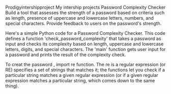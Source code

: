  Prodigyintershipproject
My intership projects
Password Complexity Checker
Build a tool that assesses the strength of a password based on criteria such as length, presence of uppercase and lowercase letters, numbers, and special characters. Provide feedback to users on the password's strength.

Here's a simple Python code for a Password Complexity Checker. This code defines a function 'check_password_complexity' that takes a password as input and checks its complexity based on length, uppercase and lowercase letters, digits, and special characters. The 'main' function gets user input for a password and prints the result of the complexity check.



To creat the password  , import re function.
The re is a regular expression (or RE) specifies a set of strings that matches it; the functions  let you check if a particular string matches a given regular expression (or if a given regular expression matches a particular string, which comes down to the same thing).
